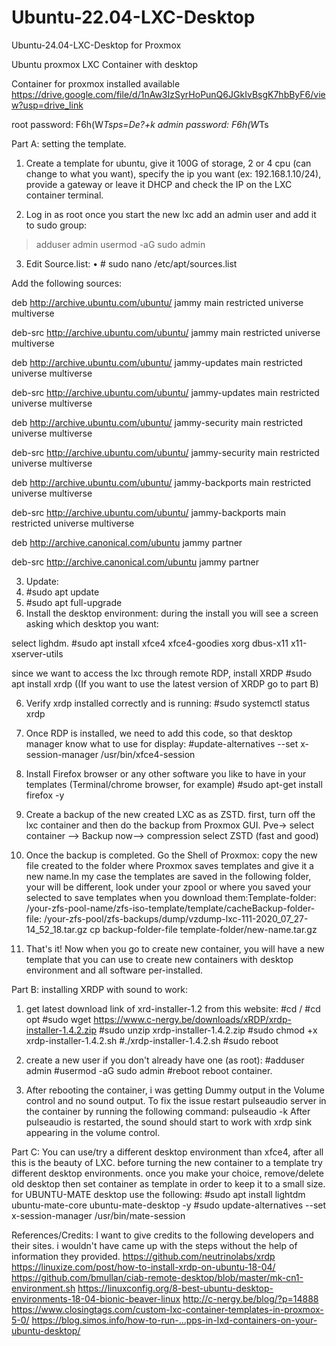 # Ubuntu-22.04-LXC-Desktop
Ubuntu-24.04-LXC-Desktop for Proxmox

Ubuntu proxmox LXC Container with desktop

Container for proxmox installed available
https://drive.google.com/file/d/1nAw3IzSyrHoPunQ6JGkIvBsgK7hbByF6/view?usp=drive_link

root password: F6h(W*Tsps=De?+k
admin password: F6h(W*Ts

Part A: setting the template.
1.	Create a template for ubuntu, give it 100G of storage, 2 or 4 cpu (can change to what you want), specify the ip you want (ex: 192.168.1.10/24), provide a gateway or leave it DHCP and check the IP on the LXC container terminal.

2.	Log in as root once you start the new lxc add an admin user and add it to sudo group:

>  adduser admin
>  usermod -aG sudo admin

3.	Edit Source.list: 
  •	# sudo nano /etc/apt/sources.list

Add the following sources: 

deb http://archive.ubuntu.com/ubuntu/ jammy main restricted universe multiverse

deb-src http://archive.ubuntu.com/ubuntu/ jammy main restricted universe multiverse

deb http://archive.ubuntu.com/ubuntu/ jammy-updates main restricted universe multiverse

deb-src http://archive.ubuntu.com/ubuntu/ jammy-updates main restricted universe multiverse

deb http://archive.ubuntu.com/ubuntu/ jammy-security main restricted universe multiverse

deb-src http://archive.ubuntu.com/ubuntu/ jammy-security main restricted universe multiverse

deb http://archive.ubuntu.com/ubuntu/ jammy-backports main restricted universe multiverse

deb-src http://archive.ubuntu.com/ubuntu/ jammy-backports main restricted universe multiverse

deb http://archive.canonical.com/ubuntu jammy partner

deb-src http://archive.canonical.com/ubuntu jammy partner

3.	Update:
  1.	#sudo apt update
  2.	#sudo apt full-upgrade
4.	Install the desktop environment: during the install you will see a screen asking which desktop you want:

  select lighdm.
  #sudo apt install xfce4 xfce4-goodies xorg dbus-x11 x11-xserver-utils

  since we want to access the lxc through remote RDP, install XRDP
  #sudo apt install xrdp ((If you want to use the latest version of XRDP go to part B)

6.	Verify xrdp installed correctly and is running: 
  #sudo systemctl status xrdp

7.	Once RDP is installed, we need to add this code, so that desktop manager know what to use for display:
  #update-alternatives --set x-session-manager /usr/bin/xfce4-session

8.	Install Firefox browser or any other software you like to have in your templates (Terminal/chrome browser, for example)
  #sudo apt-get install firefox -y

9.	Create a backup of the new created LXC as as ZSTD. first, turn off the lxc container and then do the backup from Proxmox GUI. Pve-> select container —> Backup now—> compression select ZSTD (fast and good)

10.	Once the backup is completed. Go the Shell of Proxmox: copy the new file created to the folder where Proxmox saves templates and give it a new name.In my case the templates are saved in the following folder, your will be different, look under your zpool or where you saved your selected to save templates when you download them:Template-folder: /your-zfs-pool-name/zfs-iso-template/template/cacheBackup-folder-file: /your-zfs-pool/zfs-backups/dump/vzdump-lxc-111-2020_07_27-14_52_18.tar.gz cp backup-folder-file template-folder/new-name.tar.gz

11.	That's it! Now when you go to create new container, you will have a new template that you can use to create new containers with desktop environment and all software per-installed.

Part B: installing XRDP with sound to work:
1.	get latest download link of xrd-installer-1.2 from this website:
#cd /
#cd opt
#sudo wget https://www.c-nergy.be/downloads/xRDP/xrdp-installer-1.4.2.zip 
#sudo unzip xrdp-installer-1.4.2.zip
#sudo chmod +x xrdp-installer-1.4.2.sh
#./xrdp-installer-1.4.2.sh
#sudo reboot

2.	create a new user if you don't already have one (as root):
#adduser admin
#usermod -aG sudo admin
#reboot
reboot container.

3.	After rebooting the container, i was getting Dummy output in the Volume control and no sound output. To fix the issue restart pulseaudio server in the container by running the following command:
pulseaudio -k
After pulseaudio is restarted, the sound should start to work with xrdp sink appearing in the volume control.

Part C: You can use/try a different desktop environment than xfce4, after all this is the beauty of LXC. before turning the new container to a template try different desktop environments. once you make your choice, remove/delete old desktop then set container as template in order to keep it to a small size. for UBUNTU-MATE desktop use the following:
  #sudo apt install lightdm ubuntu-mate-core ubuntu-mate-desktop -y
  #sudo update-alternatives --set x-session-manager /usr/bin/mate-session

References/Credits: I want to give credits to the following developers and their sites. i wouldn't have came up with the steps without the help of information they provided. https://github.com/neutrinolabs/xrdp https://linuxize.com/post/how-to-install-xrdp-on-ubuntu-18-04/ https://github.com/bmullan/ciab-remote-desktop/blob/master/mk-cn1-environment.sh https://linuxconfig.org/8-best-ubuntu-desktop-environments-18-04-bionic-beaver-linux http://c-nergy.be/blog/?p=14888 https://www.closingtags.com/custom-lxc-container-templates-in-proxmox-5-0/ https://blog.simos.info/how-to-run-...pps-in-lxd-containers-on-your-ubuntu-desktop/

